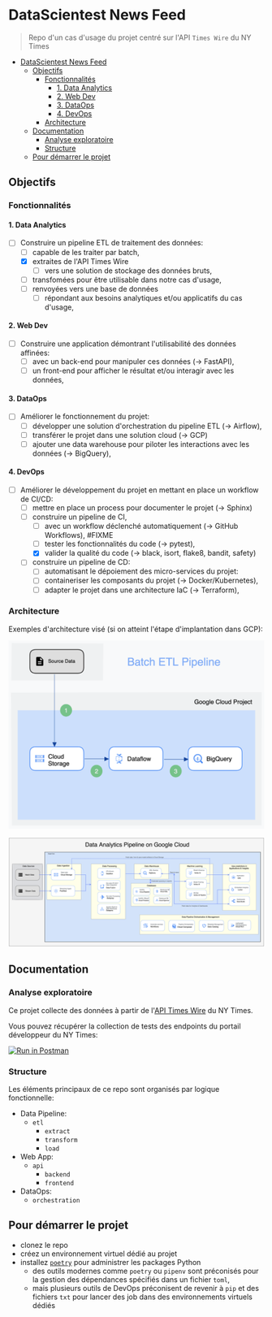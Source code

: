 # DataScientest News Feed

> Repo d'un cas d'usage du projet centré sur l'API `Times Wire` du NY Times

- [DataScientest News Feed](#datascientest-news-feed)
  - [Objectifs](#objectifs)
    - [Fonctionnalités](#fonctionnalités)
      - [1. Data Analytics](#1-data-analytics)
      - [2. Web Dev](#2-web-dev)
      - [3. DataOps](#3-dataops)
      - [4. DevOps](#4-devops)
    - [Architecture](#architecture)
  - [Documentation](#documentation)
    - [Analyse exploratoire](#analyse-exploratoire)
    - [Structure](#structure)
  - [Pour démarrer le projet](#pour-démarrer-le-projet)

## Objectifs

### Fonctionnalités

#### 1. Data Analytics

- [ ] Construire un pipeline ETL de traitement des données:
  - [ ] capable de les traiter par batch,
  - [X] extraites de l'API Times Wire
    - [ ] vers une solution de stockage des données bruts,
  - [ ] transfomées pour être utilisable dans notre cas d'usage,
  - [ ] renvoyées vers une base de données
    - [ ] répondant aux besoins analytiques et/ou applicatifs du cas d'usage,

#### 2. Web Dev

- [ ] Construire une application démontrant l'utilisabilité des données affinées:
  - [ ] avec un back-end pour manipuler ces données (-> FastAPI),
  - [ ] un front-end pour afficher le résultat et/ou interagir avec les données,

#### 3. DataOps

- [ ] Améliorer le fonctionnement du projet:
  - [ ] développer une solution d'orchestration du pipeline ETL (-> Airflow),
  - [ ] transférer le projet dans une solution cloud (-> GCP)
  - [ ] ajouter une data warehouse pour piloter les interactions avec les données (-> BigQuery),

#### 4. DevOps

- [ ] Améliorer le développement du projet en mettant en place un workflow de CI/CD:
  - [ ] mettre en place un process pour documenter le projet (-> Sphinx)
  - [ ] construire un pipeline de CI,
    - [ ] avec un workflow déclenché automatiquement (-> GitHub Workflows), #FIXME
    - [ ] tester les fonctionnalités du code (-> pytest),
    - [X] valider la qualité du code (-> black, isort, flake8, bandit, safety)
  - [ ] construire un pipeline de CD:
    - [ ] automatisant le dépoiement des micro-services du projet:
    - [ ] containeriser les composants du projet (-> Docker/Kubernetes),
    - [ ] adapter le projet dans une architecture IaC (-> Terraform),

### Architecture

Exemples d'architecture visé (si on atteint l'étape d'implantation dans GCP):

  ![Batch ETL Pipeline](assets/diagrams/batch_etl_pipeline-2023_04_29.png)

  ![Data Analaytics Pipeline](assets/diagrams/data_analytics_pipeline-2023_04_29.png)

## Documentation

### Analyse exploratoire

Ce projet collecte des données à partir de l'[API Times Wire](https://developer.nytimes.com/docs/timeswire-product/1/overview) du NY Times.

Vous pouvez récupérer la collection de tests des endpoints du portail développeur du NY Times:  

  [![Run in Postman](https://run.pstmn.io/button.svg)](https://app.getpostman.com/run-collection/13243200-ea02716e-cca8-4805-a312-cace9d88be63?action=collection%2Ffork&collection-url=entityId%3D13243200-ea02716e-cca8-4805-a312-cace9d88be63%26entityType%3Dcollection%26workspaceId%3Dcd31eedb-d71b-4744-b38a-441885918ed3)

### Structure

Les éléments principaux de ce repo sont organisés par logique fonctionnelle:

  - Data Pipeline:
    - `etl`
      - `extract`
      - `transform`
      - `load`
  - Web App:
    - `api`
      - `backend`
      - `frontend`
  - DataOps:
    - `orchestration`

## Pour démarrer le projet

- clonez le repo
- créez un environnement virtuel dédié au projet
- installez [`poetry`](https://python-poetry.org/) pour administrer les packages Python
  - des outils modernes comme `poetry` ou `pipenv` sont préconisés pour la gestion des dépendances spécifiés dans un fichier `toml`,
  - mais plusieurs outils de DevOps préconisent de revenir à `pip` et des fichiers `txt` pour lancer des job dans des environnements virtuels dédiés
